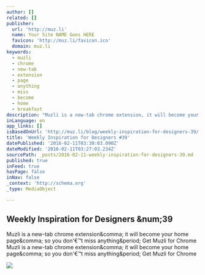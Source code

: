 ```yaml
---
author: []
related: []
publisher:
  url: 'http://muz.li'
  name: Your Site NAME Goes HERE
  favicon: 'http://muz.li/favicon.ico'
  domain: muz.li
keywords:
  - muzli
  - chrome
  - new-tab
  - extension
  - page
  - anything
  - miss
  - become
  - home
  - breakfast
description: "Muzli is a new-tab chrome extension, it will become your home page, so you don'€™t miss anything. Get Muzli for Chrome Muzli is a new-tab chrome extension, it will become your home page, so you don'€™t miss anything. Get Muzli for Chrome"
inLanguage: en
app_links: []
isBasedOnUrl: 'http://muz.li/blog/weekly-inspiration-for-designers-39/'
title: 'Weekly Inspiration for Designers #39'
datePublished: '2016-02-11T03:30:03.090Z'
dateModified: '2016-02-11T03:27:03.234Z'
sourcePath: _posts/2016-02-11-weekly-inspiration-for-designers-39.md
published: true
inFeed: true
hasPage: false
inNav: false
_context: 'http://schema.org'
_type: MediaObject

---
```

<article style=""><h1>Weekly Inspiration for Designers &amp;num;39</h1><p>Muzli is a new-tab chrome extension&amp;comma; it will become your home page&amp;comma; so you don'€™t miss anything&amp;period; Get Muzli for Chrome Muzli is a new-tab chrome extension&amp;comma; it will become your home page&amp;comma; so you don'€™t miss anything&amp;period; Get Muzli for Chrome</p><img src="https://muzli-blogmediastorage.s3.amazonaws.com/muzli/wp-content/uploads/2016/02/Weekly40.png" /></article>